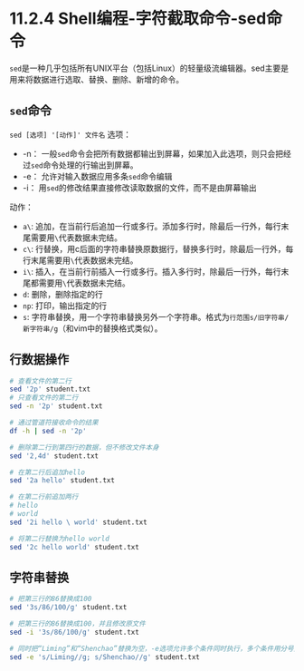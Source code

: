 # 11.2.4 Shell编程-字符截取命令-sed命令
`sed`是一种几乎包括所有UNIX平台（包括Linux）的轻量级流编辑器。sed主要是用来将数据进行选取、替换、删除、新增的命令。
## `sed`命令
`sed [选项] '[动作]' 文件名`
选项：
- -n： 一般`sed`命令会把所有数据都输出到屏幕，如果加入此选项，则只会把经过`sed`命令处理的行输出到屏幕。
- -e： 允许对输入数据应用多条`sed`命令编辑
- -i： 用`sed`的修改结果直接修改读取数据的文件，而不是由屏幕输出

动作：
- `a\`: 追加，在当前行后追加一行或多行。添加多行时，除最后一行外，每行末尾需要用`\`代表数据未完结。
- `c\`: 行替换，用c后面的字符串替换原数据行，替换多行时，除最后一行外，每行末尾需要用`\`代表数据未完结。
- `i\`: 插入，在当前行前插入一行或多行。插入多行时，除最后一行外，每行末尾都需要用`\`代表数据未完结。
- `d`: 删除，删除指定的行
- `np`: 打印，输出指定的行
- `s`: 字符串替换，用一个字符串替换另外一个字符串。格式为`行范围s/旧字符串/新字符串/g`（和vim中的替换格式类似）。

## 行数据操作
```bash
# 查看文件的第二行
sed '2p' student.txt
# 只查看文件的第二行
sed -n '2p' student.txt

# 通过管道符接收命令的结果
df -h | sed -n '2p'

# 删除第二行到第四行的数据，但不修改文件本身
sed '2,4d' student.txt

# 在第二行后追加hello
sed '2a hello' student.txt

# 在第二行前追加两行
# hello
# world
sed '2i hello \ world' student.txt

# 将第二行替换为hello world
sed '2c hello world' student.txt
```

## 字符串替换
```bash
# 把第三行的86替换成100
sed '3s/86/100/g' student.txt

# 把第三行的86替换成100，并且修改原文件
sed -i '3s/86/100/g' student.txt

# 同时把“Liming”和“Shenchao”替换为空，-e选项允许多个条件同时执行，多个条件用分号分开
sed -e 's/Liming//g; s/Shenchao//g' student.txt
```
